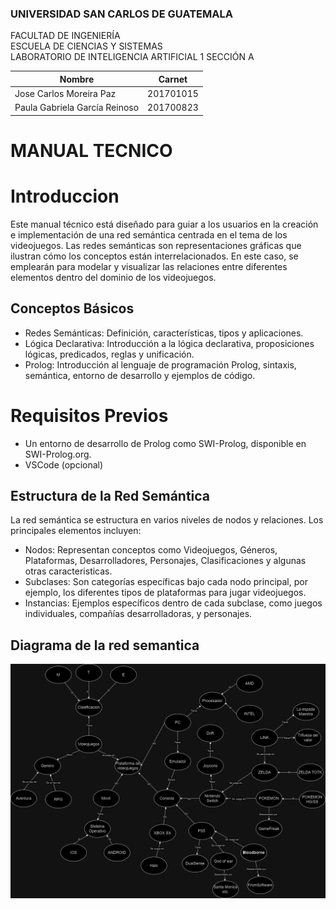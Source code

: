 ### UNIVERSIDAD SAN CARLOS DE GUATEMALA
FACULTAD DE INGENIERÍA  
ESCUELA DE CIENCIAS Y SISTEMAS  
LABORATORIO DE INTELIGENCIA ARTIFICIAL 1
SECCIÓN A

|  Nombre | Carnet  |
| ------------ | ------------ |
| Jose Carlos Moreira Paz | 201701015 |
| Paula Gabriela García Reinoso | 201700823 |

# MANUAL TECNICO

# Introduccion 
Este manual técnico está diseñado para guiar a los usuarios en la creación e implementación de una red semántica centrada en el tema de los videojuegos. Las redes semánticas son representaciones gráficas que ilustran cómo los conceptos están interrelacionados. En este caso, se emplearán para modelar y visualizar las relaciones entre diferentes elementos dentro del dominio de los videojuegos.

##  Conceptos Básicos

- Redes Semánticas: Definición, características, tipos y aplicaciones.
- Lógica Declarativa: Introducción a la lógica declarativa, proposiciones lógicas, predicados, reglas y unificación.
- Prolog: Introducción al lenguaje de programación Prolog,  sintaxis, semántica, entorno de desarrollo y ejemplos de código.

# Requisitos Previos
-  Un entorno de desarrollo de Prolog como SWI-Prolog, disponible en SWI-Prolog.org.
- VSCode (opcional)

## Estructura de la Red Semántica
La red semántica se estructura en varios niveles de nodos y relaciones. Los principales elementos incluyen:

- Nodos: Representan conceptos como Videojuegos, Géneros, Plataformas, Desarrolladores, Personajes, Clasificaciones y algunas otras caracteristicas.
- Subclases: Son categorías específicas bajo cada nodo principal, por ejemplo, los diferentes tipos de plataformas para jugar videojuegos.
- Instancias: Ejemplos específicos dentro de cada subclase, como juegos individuales, compañías desarrolladoras, y personajes.
## Diagrama de la red semantica 
![diagrama](img/Redsemantica_1.jpg) 